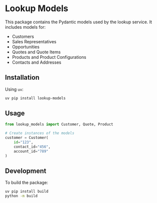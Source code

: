 # Lookup Models

This package contains the Pydantic models used by the lookup service. It includes models for:

- Customers
- Sales Representatives
- Opportunities
- Quotes and Quote Items
- Products and Product Configurations
- Contacts and Addresses

## Installation

Using `uv`:

```bash
uv pip install lookup-models
```

## Usage

```python
from lookup_models import Customer, Quote, Product

# Create instances of the models
customer = Customer(
    id="123",
    contact_id="456",
    account_id="789"
)
```

## Development

To build the package:

```bash
uv pip install build
python -m build
``` 